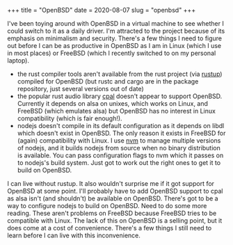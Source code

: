+++
title = "OpenBSD"
date = 2020-08-07
slug = "openbsd"
+++

I've been toying around with OpenBSD in a virtual machine to see whether I could
switch to it as a daily driver. I'm attracted to the project because of its
emphasis on minimalism and security. There's a few things I need to figure out
before I can be as productive in OpenBSD as I am in Linux (which I use in most places)
or FreeBSD (which I recently switched to on my personal laptop).

- the rust compiler tools aren't available from the rust project (via [rustup](https://rustup.rs/))
  compiled for OpenBSD (but rustc and cargo are in the package repository, just several versions out of date)
- the popular rust audio library [cpal](https://crates.io/crates/cpal) doesn't appear to support OpenBSD.
  Currently it depends on alsa on unixes, which works on Linux, and FreeBSD (which emulates alsa) but
  OpenBSD has no interest in Linux compatibility (which is fair enough!).
- nodejs doesn't compile in its default configuration as it depends on libdl which doesn't exist in OpenBSD.
  The only reason it exists in FreeBSD for (again) compatibility with Linux.
  I use [nvm](https://github.com/nvm-sh/nvm)
  to manage multiple versions of nodejs, and it builds nodejs from source when no binary distribution is
  available. You can pass configuration flags to nvm which it passes on to
  nodejs's build system. Just got to work out the right ones to get it to build on OpenBSD.

I can live without rustup. It also wouldn't surprise me if it got support for OpenBSD at some point.
I'll probably have to add OpenBSD support to cpal as alsa isn't (and shouldn't) be available on OpenBSD.
There's got to be a way to configure nodejs to build on OpenBSD. Need to do some more reading.
These aren't problems on FreeBSD because FreeBSD tries to be compatible with Linux.
The lack of this on OpenBSD is a selling point, but it does come at a cost of convenience.
There's a few things I still need to learn before I can live with this inconvenience.
